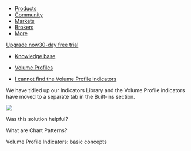 -   [Products](https://www.tradingview.com/chart/)
-   [Community](https://www.tradingview.com/ideas/)
-   [Markets](https://www.tradingview.com/markets/)
-   [Brokers](https://www.tradingview.com/brokers/)
-   [More](https://www.tradingview.com/support/)

[Upgrade now30-day free trial](https://www.tradingview.com/pricing/?source=header_go_pro_button&feature=Buy%20Trial)

-   [Knowledge base](https://www.tradingview.com/)

-   [Volume Profiles](https://www.tradingview.com/support/folders/43000587408-volume-profiles/)
-   [I cannot find the Volume Profile indicators](https://www.tradingview.com/support/solutions/43000653375-i-cannot-find-the-volume-profile-indicators/)

We have tidied up our Indicators Library and the Volume Profile indicators have moved to a separate tab in the Built-ins section.

![](https://s3.amazonaws.com/cdn.freshdesk.com/data/helpdesk/attachments/production/43425448324/original/R9iV1v6UdS2dPNPGRZZxgRSY6w-7aqWqQg.png?1690361164)

Was this solution helpful?

What are Chart Patterns?

Volume Profile Indicators: basic concepts